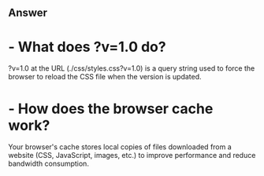 
## Answer

# - What does ?v=1.0 do? 

?v=1.0 at the URL (./css/styles.css?v=1.0) is a query string used to force the browser to reload the CSS file when the version is updated.

# - How does the browser cache work?


Your browser's cache stores local copies of files downloaded from a website (CSS, JavaScript, images, etc.) to improve performance and reduce bandwidth consumption.

